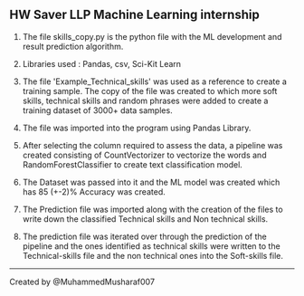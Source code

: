 HW Saver LLP
Machine Learning internship
----------------------------------
1. The file skills_copy.py is the python file with the ML development and result prediction algorithm.

2. Libraries used : Pandas, csv, Sci-Kit Learn

3. The file 'Example_Technical_skills' was used as a reference to create a training sample. The copy of the file was created to which more soft skills, technical skills and random phrases were added to create a training dataset of 3000+ data samples.

4. The file was imported into the program using Pandas Library.

5. After selecting the column required to assess the data, a pipeline was created consisting of CountVectorizer to vectorize the words and RandomForestClassifier to create text classification model. 

6. The Dataset was passed into it and the ML model was created which has 85 (+-2)% Accuracy was created.

7. The Prediction file was imported along with the creation of the files to write down the classified Technical skills and Non technical skills.

8. The prediction file was iterated over through the prediction of the pipeline and the ones identified as technical skills were written to the Technical-skills file and the non technical ones into the Soft-skills file.

----------------------------------------
Created by @MuhammedMusharaf007